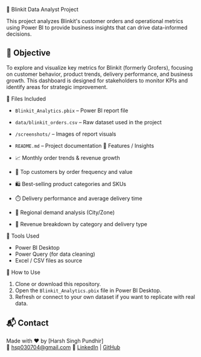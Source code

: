  🛒 Blinkit Data Analyst Project

This project analyzes Blinkit's customer orders and operational metrics using Power BI to provide business insights that can drive data-informed decisions.

## 🧠 Objective

To explore and visualize key metrics for Blinkit (formerly Grofers), focusing on customer behavior, product trends, delivery performance, and business growth. This dashboard is designed for stakeholders to monitor KPIs and identify areas for strategic improvement.

 📂 Files Included

- `Blinkit_Analytics.pbix` – Power BI report file
- `data/blinkit_orders.csv` – Raw dataset used in the project
- `/screenshots/` – Images of report visuals
- `README.md` – Project documentation
 📌 Features / Insights

- 📈 Monthly order trends & revenue growth
- 👤 Top customers by order frequency and value
- 🛍️ Best-selling product categories and SKUs
- ⏱️ Delivery performance and average delivery time
- 🧭 Regional demand analysis (City/Zone)
- 💸 Revenue breakdown by category and delivery type


 🧰 Tools Used

- Power BI Desktop
- Power Query (for data cleaning)
- Excel / CSV files as source

 
🚀 How to Use

1. Clone or download this repository.
2. Open the `Blinkit_Analytics.pbix` file in Power BI Desktop.
3. Refresh or connect to your own dataset if you want to replicate with real data.

## 📬 Contact

Made with ❤️ by [Harsh Singh Pundhir]  
📧 hsp030704@gmail.com
🔗 [LinkedIn](https://www.linkedin.com/in/harshsinghpundhir/) | [GitHub](https://github.com/HarshRajput-991172)
